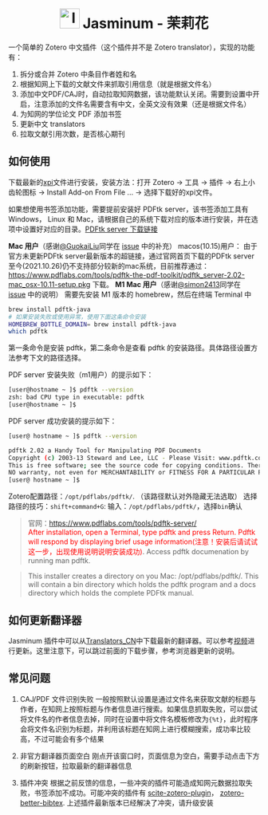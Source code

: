 <div align="center">
  <h1 align="center"><img class="center" src="./chrome/skin/default/jasminum/icon.png" alt="Icon" width=40px>  Jasminum - 茉莉花</h1>
</div>

一个简单的 Zotero 中文插件（这个插件并不是 Zotero translator），实现的功能有：

1. 拆分或合并 Zotero 中条目作者姓和名
2. 根据知网上下载的文献文件来抓取引用信息（就是根据文件名）
3. 添加中文PDF/CAJ时，自动拉取知网数据，该功能默认关闭。需要到设置中开启，注意添加的文件名需要含有中文，全英文没有效果（还是根据文件名）
3. 为知网的学位论文 PDF 添加书签
4. 更新中文 translators
5. 拉取文献引用次数，是否核心期刊

## 如何使用

下载最新的[xpi](https://github.com/l0o0/jasminum/releases/latest)文件进行安装，安装方法：打开 Zotero -> 工具 -> 插件 -> 右上小齿轮图标 -> Install Add-on From File ... -> 选择下载好的xpi文件。

如果想使用书签添加功能，需要提前安装好 PDFtk server，该书签添加工具有 Windows， Linux 和 Mac，请根据自己的系统下载对应的版本进行安装，并在选项中设置好对应的目录。[PDFtk server 下载链接](https://www.pdflabs.com/tools/pdftk-server/)

**Mac 用户**（感谢[@GuokaiLiu](https://github.com/GuokaiLiu)同学在 [issue](https://github.com/l0o0/jasminum/issues/7#issuecomment-706448964) 中的补充）
macos(10.15)用户：
由于官方未更新PDFtk server最新版本的超链接，通过官网首页下载的PDFtk server至今(2021.10.26)仍不支持部分较新的mac系统，目前推荐通过：https://www.pdflabs.com/tools/pdftk-the-pdf-toolkit/pdftk_server-2.02-mac_osx-10.11-setup.pkg 下载。
**M1 Mac 用户**（感谢[@simon2413](https://github.com/simon2413)同学在 [issue](https://github.com/l0o0/jasminum/issues/55) 中的说明）
需要先安装 M1 版本的 homebrew，然后在终端 Terminal 中
```bash
brew install pdftk-java
# 如果安装失败或使用异常，使用下面这条命令安装
HOMEBREW_BOTTLE_DOMAIN= brew install pdftk-java
which pdftk
```
第一条命令是安装 pdftk，第二条命令是查看 pdftk 的安装路径。具体路径设置方法参考下文的路径选择。

PDF server 安装失败（m1用户）的提示如下：

```bash
[user@hostname ~ ]$ pdftk --version 
zsh: bad CPU type in executable: pdftk
[user@hostname ~ ]$ 
```

PDF server 成功安装的提示如下：

```bash
[user@ hostname ~ ]$ pdftk --version

pdftk 2.02 a Handy Tool for Manipulating PDF Documents
Copyright (c) 2003-13 Steward and Lee, LLC - Please Visit: www.pdftk.com
This is free software; see the source code for copying conditions. There is
NO warranty, not even for MERCHANTABILITY or FITNESS FOR A PARTICULAR PURPOSE.
[user@ hostname ~ ]$ 
```

Zotero配置路径：`/opt/pdflabs/pdftk/`. （该路径默认对外隐藏无法选取）
选择路径的技巧：`shift+command+G`: 输入：`/opt/pdflabs/pdftk/`，选择`bin`确认

> 官网：https://www.pdflabs.com/tools/pdftk-server/  
> <font color="red">After installation, open a Terminal, type pdftk and press Return. Pdftk will respond by displaying brief usage information(注意！安装后请试试这一步，出现使用说明说明安装成功)</font>. Access pdftk documenation by running man pdftk.

> This installer creates a directory on you Mac: /opt/pdflabs/pdftk/. This will contain a bin directory which holds the pdftk program and a docs directory which holds the complete PDFtk manual.

## 如何更新翻译器

Jasminum 插件中可以从[Translators_CN](https://github.com/l0o0/translators_CN)中下载最新的翻译器。可以参考[视频](https://www.bilibili.com/video/BV1F54y1k73n/)进行更新。这里注意下，可以跳过前面的下载步骤，参考浏览器更新的说明。

## 常见问题
1. CAJ/PDF 文件识别失败
一般按照默认设置是通过文件名来获取文献的标题与作者，在知网上按照标题与作者信息进行搜索。如果信息抓取失败，可以尝试将文件名的作者信息去掉，同时在设置中将文件名模板修改为`{%t}`，此时程序会将文件名识别为标题，并利用该标题在知网上进行模糊搜索，成功率比较高，不过可能会有多个结果

2. 非官方翻译器页面空白
刚点开该窗口时，页面信息为空白，需要手动点击下方的刷新按钮，拉取最新的翻译器信息

3. 插件冲突
根据之前反馈的信息，一些冲突的插件可能造成知网元数据拉取失败，书签添加不成功。可能冲突的插件有 [scite-zotero-plugin](https://github.com/scitedotai/scite-zotero-plugin)， [zotero-better-bibtex](https://github.com/retorquere/zotero-better-bibtex). 上述插件最新版本已经解决了冲突，请升级安装
